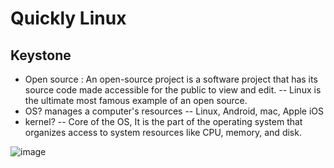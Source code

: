 # Quickly Linux

## Keystone
- Open source  : An open-source project is a software project that has its source code made accessible for the public to view and edit.
	-- Linux is the ultimate most famous example of an open source. 
- OS? manages a computer's resources
	-- Linux, Android, mac, Apple iOS
- kernel?
	-- Core of the OS, It is the part of the operating system that organizes access to system resources like CPU, memory, and disk. 
  
![image](https://user-images.githubusercontent.com/54518241/128118846-a784e251-54f3-4bc9-9898-5b0eba968f39.png)
